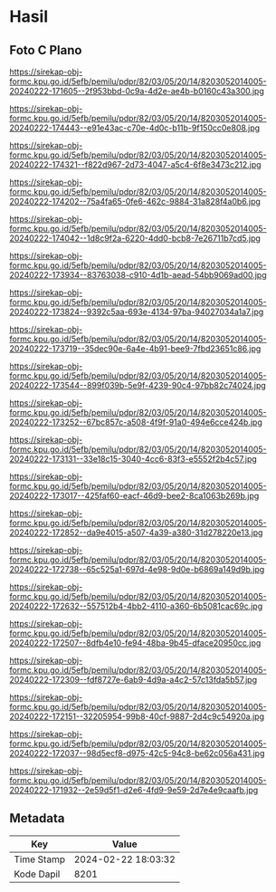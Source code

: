 # Hasil

## Foto C Plano

https://sirekap-obj-formc.kpu.go.id/5efb/pemilu/pdpr/82/03/05/20/14/8203052014005-20240222-171605--2f953bbd-0c9a-4d2e-ae4b-b0160c43a300.jpg

https://sirekap-obj-formc.kpu.go.id/5efb/pemilu/pdpr/82/03/05/20/14/8203052014005-20240222-174443--e91e43ac-c70e-4d0c-b11b-9f150cc0e808.jpg

https://sirekap-obj-formc.kpu.go.id/5efb/pemilu/pdpr/82/03/05/20/14/8203052014005-20240222-174321--f822d967-2d73-4047-a5c4-6f8e3473c212.jpg

https://sirekap-obj-formc.kpu.go.id/5efb/pemilu/pdpr/82/03/05/20/14/8203052014005-20240222-174202--75a4fa65-0fe6-462c-9884-31a828f4a0b6.jpg

https://sirekap-obj-formc.kpu.go.id/5efb/pemilu/pdpr/82/03/05/20/14/8203052014005-20240222-174042--1d8c9f2a-6220-4dd0-bcb8-7e26711b7cd5.jpg

https://sirekap-obj-formc.kpu.go.id/5efb/pemilu/pdpr/82/03/05/20/14/8203052014005-20240222-173934--83763038-c910-4d1b-aead-54bb9069ad00.jpg

https://sirekap-obj-formc.kpu.go.id/5efb/pemilu/pdpr/82/03/05/20/14/8203052014005-20240222-173824--9392c5aa-693e-4134-97ba-94027034a1a7.jpg

https://sirekap-obj-formc.kpu.go.id/5efb/pemilu/pdpr/82/03/05/20/14/8203052014005-20240222-173719--35dec90e-6a4e-4b91-bee9-7fbd23651c86.jpg

https://sirekap-obj-formc.kpu.go.id/5efb/pemilu/pdpr/82/03/05/20/14/8203052014005-20240222-173544--899f039b-5e9f-4239-90c4-97bb82c74024.jpg

https://sirekap-obj-formc.kpu.go.id/5efb/pemilu/pdpr/82/03/05/20/14/8203052014005-20240222-173252--67bc857c-a508-4f9f-91a0-494e6cce424b.jpg

https://sirekap-obj-formc.kpu.go.id/5efb/pemilu/pdpr/82/03/05/20/14/8203052014005-20240222-173131--33e18c15-3040-4cc6-83f3-e5552f2b4c57.jpg

https://sirekap-obj-formc.kpu.go.id/5efb/pemilu/pdpr/82/03/05/20/14/8203052014005-20240222-173017--425faf60-eacf-46d9-bee2-8ca1063b269b.jpg

https://sirekap-obj-formc.kpu.go.id/5efb/pemilu/pdpr/82/03/05/20/14/8203052014005-20240222-172852--da9e4015-a507-4a39-a380-31d278220e13.jpg

https://sirekap-obj-formc.kpu.go.id/5efb/pemilu/pdpr/82/03/05/20/14/8203052014005-20240222-172738--65c525a1-697d-4e98-9d0e-b6869a149d9b.jpg

https://sirekap-obj-formc.kpu.go.id/5efb/pemilu/pdpr/82/03/05/20/14/8203052014005-20240222-172632--557512b4-4bb2-4110-a360-6b5081cac69c.jpg

https://sirekap-obj-formc.kpu.go.id/5efb/pemilu/pdpr/82/03/05/20/14/8203052014005-20240222-172507--8dfb4e10-fe94-48ba-9b45-dface20950cc.jpg

https://sirekap-obj-formc.kpu.go.id/5efb/pemilu/pdpr/82/03/05/20/14/8203052014005-20240222-172309--fdf8727e-6ab9-4d9a-a4c2-57c13fda5b57.jpg

https://sirekap-obj-formc.kpu.go.id/5efb/pemilu/pdpr/82/03/05/20/14/8203052014005-20240222-172151--32205954-99b8-40cf-9887-2d4c9c54920a.jpg

https://sirekap-obj-formc.kpu.go.id/5efb/pemilu/pdpr/82/03/05/20/14/8203052014005-20240222-172037--98d5ecf8-d975-42c5-94c8-be62c056a431.jpg

https://sirekap-obj-formc.kpu.go.id/5efb/pemilu/pdpr/82/03/05/20/14/8203052014005-20240222-171932--2e59d5f1-d2e6-4fd9-9e59-2d7e4e9caafb.jpg


## Metadata

| Key        | Value               |
| ---------- | ------------------- |
| Time Stamp | 2024-02-22 18:03:32 |
| Kode Dapil | 8201                |



